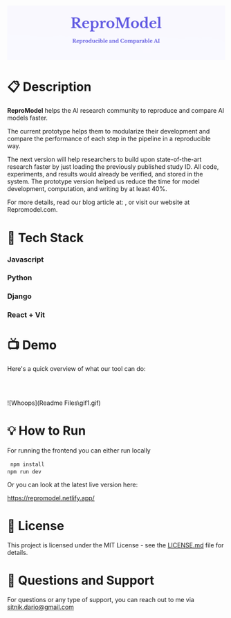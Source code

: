 
![Header Image](pic1)

# :clipboard: Description

  

**ReproModel**  helps the AI research community to reproduce and compare AI models faster.

The current prototype helps them to modularize their development and compare the performance of each step in the pipeline in a reproducible way.

The next version will help researchers to build upon state-of-the-art research faster by just loading the previously published study ID. All code, experiments, and results would already be verified, and stored in the system. The prototype version helped us reduce the time for model development, computation, and writing by at least 40%.

  

For more details, read our blog article at: , or visit our website at Repromodel.com.


  

# :wrench: Tech Stack

### Javascript

### Python

### Django

### React + Vit  

# :tv: Demo

  Here's a quick overview of what our tool can do:

<br>  <br>

![Whoops](Readme Files\gif1.gif) 


  

# :bulb: How to Run

For running the frontend you can either run locally<br>

<code> npm install<br>npm run dev </code>  <br>

Or you can look at the latest live version here: <br>

https://repromodel.netlify.app/

  

# :page_facing_up: License

  

This project is licensed under the MIT License - see the [LICENSE.md](LICENSE.md) file for details.

  
  

# :email:  Questions and Support

For questions or any type of support, you can reach out to me via sitnik.dario@gmail.com